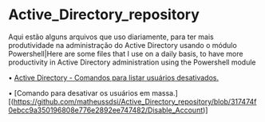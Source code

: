 # Active_Directory_repository
Aqui estão alguns arquivos que uso diariamente, para ter mais produtividade na administração do Active Directory usando o módulo Powershell|Here are some files that I use on a daily basis, to have more productivity in Active Directory administration using the Powershell module 



•	[Active Directory - Comandos para listar usuários desativados.](https://github.com/matheussdsi/Active_Directory_repository/blob/c2b9421b34dc49799df9638069aa8a98af4063d1/Contas_desativas.ps1)

• [Comando para desativar os usuários em massa.]
[(https://github.com/matheussdsi/Active_Directory_repository/blob/317474f0ebcc9a350196808e776e2892ee747482/Disable_Account)]
